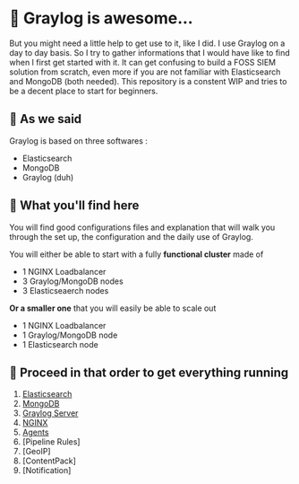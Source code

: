 # 🦮 Graylog is awesome...

But you might need a little help to get use to it, like I did. I use Graylog on a day to day basis. So I try to gather informations that I would have like to find when I first get started with it.
It can get confusing to build a FOSS SIEM solution from scratch, even more if you are not familiar with Elasticsearch and MongoDB (both needed). 
This repository is a constent WIP and tries to be a decent place to start for beginners.

## 🥗 As we said 

Graylog is based on three softwares :

- Elasticsearch
- MongoDB
- Graylog (duh)

## 🍅 What you'll find here

You will find good configurations files and explanation that will walk you through the set up, the configuration and the daily use of Graylog.

You will either be able to start with a fully **functional cluster** made of

- 1 NGINX Loadbalancer
- 3 Graylog/MongoDB nodes
- 3 Elasticseaerch nodes 

**Or a smaller one** that you will easily be able to scale out

- 1 NGINX Loadbalancer
- 1 Graylog/MongoDB node
- 1 Elasticsearch node

## 🧅 Proceed in that order to get everything running
1. [Elasticsearch](01-elasticsearch/readme.md)
2. [MongoDB](02-mongodb/README.md)
3. [Graylog Server](03-graylog-server/README.md)
4. [NGINX](04-nginx/readme.md)
5. [Agents]()
6. [Pipeline Rules]
7. [GeoIP]
8. [ContentPack]
9. [Notification]
